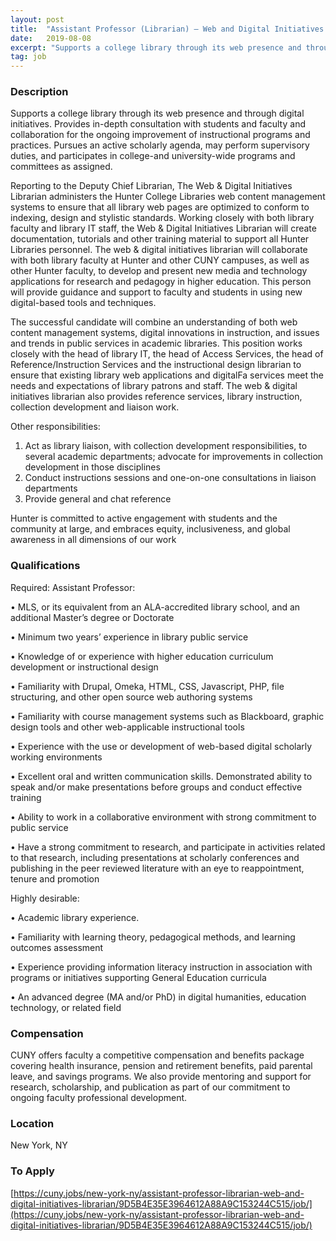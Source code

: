 ```yaml
---
layout: post
title:  "Assistant Professor (Librarian) – Web and Digital Initiatives Librarian  - Hunter College"
date:   2019-08-08
excerpt: "Supports a college library through its web presence and through digital initiatives. Provides in-depth consultation with students and faculty and collaboration for the ongoing improvement of instructional programs and practices. Pursues an active scholarly agenda, may perform supervisory duties, and participates in college-and university-wide programs and committees as assigned. Reporting..."
tag: job
---
```


### Description   


Supports a college library through its web presence and through digital initiatives. Provides in-depth consultation with students and faculty and collaboration for the ongoing improvement of instructional programs and practices. Pursues an active scholarly agenda, may perform supervisory duties, and participates in college-and university-wide programs and committees as assigned.

Reporting to the Deputy Chief Librarian, The Web & Digital Initiatives Librarian administers the Hunter College Libraries web content management systems to ensure that all library web pages are optimized to conform to indexing, design and stylistic standards. Working closely with both library faculty and library IT staff, the Web & Digital Initiatives Librarian will create documentation, tutorials and other training material to support all Hunter Libraries personnel.  The web & digital initiatives librarian will collaborate with both library faculty at Hunter and other CUNY campuses, as well as other Hunter faculty, to develop and present new media and technology applications for research and pedagogy in higher education. This person will provide guidance and support to faculty and students in using new digital-based tools and techniques. 

The successful candidate will combine an understanding of both web content management systems, digital innovations in instruction, and issues and trends in public services in academic libraries.  This position works closely with the head of library IT, the head of Access Services, the head of Reference/Instruction Services and the instructional design librarian to ensure that existing library web applications and digitalFa services meet the needs and expectations of library patrons and staff.  The web & digital initiatives librarian also provides reference services, library instruction, collection development and liaison work. 

Other responsibilities:

1. Act as library liaison, with collection development responsibilities, to several academic departments; advocate for improvements in collection development in those disciplines 
2. Conduct instructions sessions and one-on-one consultations in liaison departments
3. Provide general and chat reference 

Hunter is committed to active engagement with students and the community at large, and embraces equity, inclusiveness, and global awareness in all dimensions of our work




### Qualifications   

Required: Assistant Professor: 

•  MLS, or its equivalent from an ALA-accredited library school, and an additional Master’s degree or Doctorate

•  Minimum two years’ experience in library public service 

•  Knowledge of or experience with higher education curriculum development or instructional design

•  Familiarity with Drupal, Omeka, HTML, CSS, Javascript, PHP, file structuring, and other open source web authoring systems 

•  Familiarity with course management systems such as Blackboard, graphic design tools and other web-applicable instructional tools

•  Experience with the use or development of web-based digital scholarly working environments

•  Excellent oral and written communication skills. Demonstrated ability to speak and/or make presentations before groups and conduct effective training

•  Ability to work in a collaborative environment with strong commitment to public service

•  Have a strong commitment to research, and participate in activities related to that research, including presentations at scholarly conferences and publishing in the peer reviewed literature with an eye to reappointment, tenure and promotion 


Highly desirable: 

•  Academic library experience.

•  Familiarity with learning theory, pedagogical methods, and learning outcomes assessment

•  Experience providing information literacy instruction in association with programs or initiatives supporting General Education curricula

•  An advanced degree (MA and/or PhD) in digital humanities, education technology, or related field 


### Compensation   

CUNY offers faculty a competitive compensation and benefits package covering health insurance, pension and retirement benefits, paid parental leave, and savings programs.  We also provide mentoring and support for research, scholarship, and publication as part of our commitment to ongoing faculty professional development.


### Location   

New York, NY




### To Apply   

[https://cuny.jobs/new-york-ny/assistant-professor-librarian-web-and-digital-initiatives-librarian/9D5B4E35E3964612A88A9C153244C515/job/](https://cuny.jobs/new-york-ny/assistant-professor-librarian-web-and-digital-initiatives-librarian/9D5B4E35E3964612A88A9C153244C515/job/)





